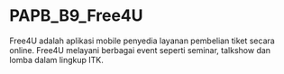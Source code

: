# PAPB_B9_Free4U
Free4U adalah aplikasi mobile penyedia layanan pembelian tiket secara online. Free4U melayani berbagai event seperti seminar, talkshow dan lomba dalam lingkup ITK.
